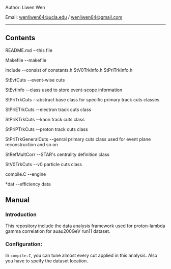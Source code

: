 Author: Liwen Wen

Email: wenliwen64@ucla.edu / wenliwen64@gmail.com

**************

## Contents
README.md                   --this file

Makefile                    --makefile 

include                     --consist of constants.h StV0TrkInfo.h StPriTrkInfo.h 

StEvtCuts                   --event-wise cuts

StEvtInfo                   --class used to store event-scope information

StPriTrkCuts                --abstract base class for specific primary track cuts classes

StPriETrkCuts               --electron track cuts class

StPriKTrkCuts               --kaon track cuts class

StPriPTrkCuts               --proton track cuts class

StPriTrkGeneralCuts         --genral primary cuts class used for event plane reconstruction and so on

StRefMultCorr               --STAR's centrality definition class

StV0TrkCuts                 --v0 particle cuts class

compile.C                   --engine

*dat                        --efficiency data

## Manual

### Introduction
This repository include the data analysis framework used for proton-lambda gamma correlation for auau200GeV run11 dataset.

### Configuration:
In `compile.C`, you can tune almost every cut applied in this analysis. Also you have to speify the dataset location.
